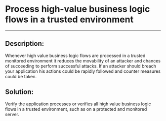 # Process high-value business logic flows in a trusted environment
-------

## Description:

Whenever high value business logic flows are processed in a trusted monitored environment
it reduces the movability of an attacker and chances of succeeding to
perform successful attacks. If an attacker should breach your application his actions
could be rapidly followed and counter measures could be taken.

## Solution:

Verify the application processes or verifies all high value business logic flows in a
trusted environment, such as on a protected and monitored server.
